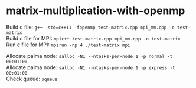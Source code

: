 # matrix-multiplication-with-openmp

Build c file: `g++ -std=c++11 -fopenmp test-matrix.cpp mpi_mm.cpp -o test-matrix`  
Build c file for MPI: `mpic++ test-matrix.cpp mpi_mm.cpp -o test-matrix`  
Run c file for MPI: `mpirun -np 4 ./test-matrix mpi`  

Allocate palma node: `salloc -N1 --ntasks-per-node 1 -p normal -t 00:01:00`  
Allocate palma node: `salloc -N1 --ntasks-per-node 1 -p express -t 00:01:00`  
Check queue: `squeue`